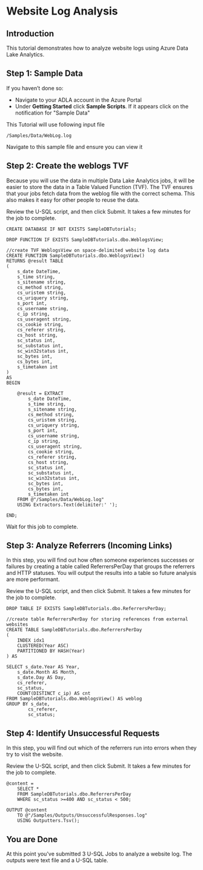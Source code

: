 
# Website Log Analysis


## Introduction

This tutorial demonstrates how to analyze website logs using Azure Data Lake Analytics.


## Step 1: Sample Data

If you haven’t done so:

* Navigate to your ADLA account in the Azure Portal
* Under **Getting Started** click **Sample Scripts**. If it appears click on the notification for "Sample Data"

This Tutorial will use following input file

    /Samples/Data/WebLog.log

Navigate to this sample file and ensure you can view it

## Step 2: Create the weblogs TVF

Because you will use the data in multiple Data Lake Analytics jobs, it will be easier to store the data in a Table Valued Function (TVF). 
The TVF ensures that your jobs fetch data from the weblog file with the correct schema. This also makes it easy for other people to reuse the data.

Review the U-SQL script, and then click Submit. It takes a few minutes for the job to complete. 

    CREATE DATABASE IF NOT EXISTS SampleDBTutorials;

    DROP FUNCTION IF EXISTS SampleDBTutorials.dbo.WeblogsView;

    //create TVF WeblogsView on space-delimited website log data
    CREATE FUNCTION SampleDBTutorials.dbo.WeblogsView()
    RETURNS @result TABLE
    (
        s_date DateTime,
        s_time string,
        s_sitename string,
        cs_method string, 
        cs_uristem string,
        cs_uriquery string,
        s_port int,
        cs_username string, 
        c_ip string,
        cs_useragent string,
        cs_cookie string,
        cs_referer string, 
        cs_host string,
        sc_status int,
        sc_substatus int,
        sc_win32status int, 
        sc_bytes int,
        cs_bytes int,
        s_timetaken int
    )
    AS
    BEGIN

        @result = EXTRACT
            s_date DateTime,
            s_time string,
            s_sitename string,
            cs_method string,
            cs_uristem string,
            cs_uriquery string,
            s_port int,
            cs_username string,
            c_ip string,
            cs_useragent string,
            cs_cookie string,
            cs_referer string,
            cs_host string,
            sc_status int,
            sc_substatus int,
            sc_win32status int,
            sc_bytes int,
            cs_bytes int,
            s_timetaken int
        FROM @"/Samples/Data/WebLog.log"
        USING Extractors.Text(delimiter:' ');

    END;

Wait for this job to complete.


## Step 3: Analyze Referrers (Incoming Links)

In this step, you will find out how often someone experiences successes or failures by creating a table called ReferrersPerDay that groups the referrers and HTTP statuses. You will output the results into a table so future analysis are more performant.

Review the U-SQL script, and then click Submit. It takes a few minutes for the job to complete. 

    DROP TABLE IF EXISTS SampleDBTutorials.dbo.ReferrersPerDay;

    //create table ReferrersPerDay for storing references from external websites
    CREATE TABLE SampleDBTutorials.dbo.ReferrersPerDay
    (
        INDEX idx1
        CLUSTERED(Year ASC)
        PARTITIONED BY HASH(Year)
    ) AS 

    SELECT s_date.Year AS Year,
        s_date.Month AS Month,
        s_date.Day AS Day,
        cs_referer,
        sc_status,
        COUNT(DISTINCT c_ip) AS cnt
    FROM SampleDBTutorials.dbo.WeblogsView() AS weblog
    GROUP BY s_date,
            cs_referer, 
            sc_status;

## Step 4: Identify Unsuccessful Requests

In this step, you will find out which of the referrers run into errors when they try to visit the website.

Review the U-SQL script, and then click Submit. It takes a few minutes for the job to complete. 

    @content =
        SELECT *
        FROM SampleDBTutorials.dbo.ReferrersPerDay
        WHERE sc_status >=400 AND sc_status < 500;

    OUTPUT @content
        TO @"/Samples/Outputs/UnsuccessfulResponses.log"
        USING Outputters.Tsv();


## You are Done

At this point you've submitted 3 U-SQL Jobs to analyze a website log. The outputs were text file and a U-SQL table.

